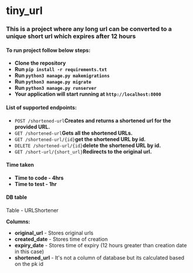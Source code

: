 # tiny_url

<h3> This is a project where any long url can be converted to a unique short url which expires after 12 hours</h3>
<h4>To run project follow below steps:</h4>
<ul>
    <li><b>Clone the repository</b></li>
    <li><b>Run <code>pip install -r requirements.txt</code></b></li>
    <li><b>Run <code>python3 manage.py makemigrations</code></b></li>
    <li><b>Run <code>python3 manage.py migrate</code></b></li>
    <li><b>Run <code>python3 manage.py runserver</code></b></li>
    <li><b>Your application will start running at <code>http://localhost:8000</code></b></li>
 </ul>
<h4>List of supported endpoints:</h4>
<ul>
    <li><code>POST /shortened-url</code><b>Creates and returns a shortened url for the provided URL.</b></li>
    <li><code>GET /shortened-url</code><b>Gets all the shortened URLs.</b></li>
    <li><code>GET /shortened-url/{id}</code><b>get the shortened URL by id.</b></li>
    <li><code>DELETE /shortened-url/{id}</code><b>delete the shortened URL by id.</b></li>
    <li><code>GET /short-url/{short_url}</code><b>Redirects to the original url.</b></li>
</ul>

<h4>Time taken</h4>
<ul>
    <li><b>Time to code - 4hrs</b></li>
    <li><b>Time to test - 1hr</b></li>
</ul>

<h4>DB table</h4>
<p>Table - URLShortener</p>
<div>
<b>Columns:</b> 
<ul>
    <li><b>original_url</b> - Stores original urls</li>
    <li><b>created_date</b> - Stores time of creation</li>
    <li><b>expiry_date</b> - Stores time of expiry (12 hours greater than creation date in this case)</li>
    <li><b>shortened_url</b> - It's not a column of database but its calculated based on the pk id</li>
</ul>
</div>